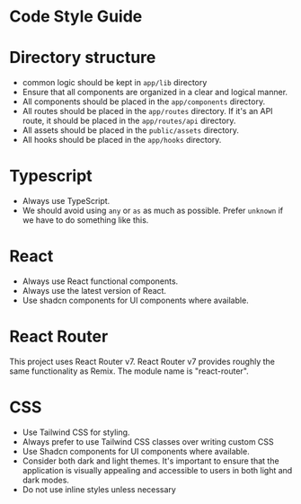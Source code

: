 # Code Style Guide


# Directory structure
- common logic should be kept in `app/lib` directory
- Ensure that all components are organized in a clear and logical manner.
- All components should be placed in the `app/components` directory.
- All routes should be placed in the `app/routes` directory. If it's an API route, it should be placed in the `app/routes/api` directory.
- All assets should be placed in the `public/assets` directory.
- All hooks should be placed in the `app/hooks` directory.
# Typescript

- Always use TypeScript.
- We should avoid using `any` or `as` as much as possible. Prefer `unknown` if we have to do something like this.

# React

- Always use React functional components.
- Always use the latest version of React.
- Use shadcn components for UI components where available.

# React Router

This project uses React Router v7.
React Router v7 provides roughly the same functionality as Remix.
The module name is "react-router".

# CSS

- Use Tailwind CSS for styling.
- Always prefer to use Tailwind CSS classes over writing custom CSS
- Use Shadcn components for UI components where available.
- Consider both dark and light themes. It's important to ensure that the application is visually appealing and accessible to users in both light and dark modes.
- Do not use inline styles unless necessary
